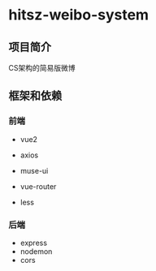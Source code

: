 # hitsz-weibo-system

## 项目简介

CS架构的简易版微博

## 框架和依赖

### 前端

- vue2

- axios
- muse-ui
- vue-router
- less

### 后端

- express
- nodemon
- cors
